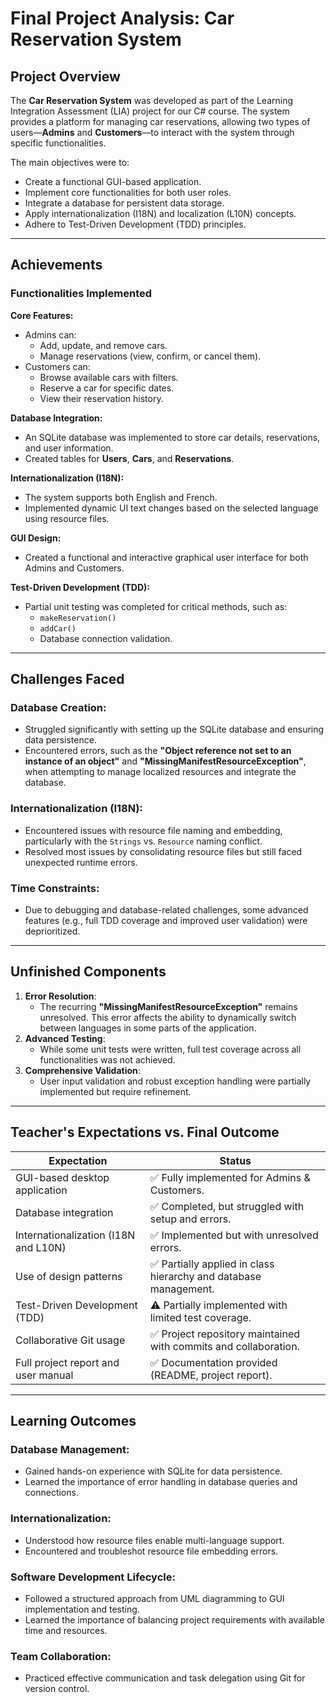 
# Final Project Analysis: Car Reservation System

## Project Overview
The **Car Reservation System** was developed as part of the Learning Integration Assessment (LIA) project for our C# course. The system provides a platform for managing car reservations, allowing two types of users—**Admins** and **Customers**—to interact with the system through specific functionalities.

The main objectives were to:
- Create a functional GUI-based application.
- Implement core functionalities for both user roles.
- Integrate a database for persistent data storage.
- Apply internationalization (I18N) and localization (L10N) concepts.
- Adhere to Test-Driven Development (TDD) principles.

---

## Achievements

### Functionalities Implemented

**Core Features:**
- Admins can:
  - Add, update, and remove cars.
  - Manage reservations (view, confirm, or cancel them).
- Customers can:
  - Browse available cars with filters.
  - Reserve a car for specific dates.
  - View their reservation history.

**Database Integration:**
- An SQLite database was implemented to store car details, reservations, and user information.
- Created tables for **Users**, **Cars**, and **Reservations**.

**Internationalization (I18N):**
- The system supports both English and French.
- Implemented dynamic UI text changes based on the selected language using resource files.

**GUI Design:**
- Created a functional and interactive graphical user interface for both Admins and Customers.

**Test-Driven Development (TDD):**
- Partial unit testing was completed for critical methods, such as:
  - `makeReservation()`
  - `addCar()`
  - Database connection validation.

---

## Challenges Faced

### Database Creation:
- Struggled significantly with setting up the SQLite database and ensuring data persistence.
- Encountered errors, such as the **"Object reference not set to an instance of an object"** and **"MissingManifestResourceException"**, when attempting to manage localized resources and integrate the database.

### Internationalization (I18N):
- Encountered issues with resource file naming and embedding, particularly with the `Strings` vs. `Resource` naming conflict.
- Resolved most issues by consolidating resource files but still faced unexpected runtime errors.

### Time Constraints:
- Due to debugging and database-related challenges, some advanced features (e.g., full TDD coverage and improved user validation) were deprioritized.

---

## Unfinished Components

1. **Error Resolution**:
   - The recurring **"MissingManifestResourceException"** remains unresolved. This error affects the ability to dynamically switch between languages in some parts of the application.
2. **Advanced Testing**:
   - While some unit tests were written, full test coverage across all functionalities was not achieved.
3. **Comprehensive Validation**:
   - User input validation and robust exception handling were partially implemented but require refinement.

---

## Teacher's Expectations vs. Final Outcome

| **Expectation**                          | **Status**                                 |
|------------------------------------------|-------------------------------------------|
| GUI-based desktop application            | ✅ Fully implemented for Admins & Customers. |
| Database integration                     | ✅ Completed, but struggled with setup and errors. |
| Internationalization (I18N and L10N)     | ✅ Implemented but with unresolved errors. |
| Use of design patterns                   | ✅ Partially applied in class hierarchy and database management. |
| Test-Driven Development (TDD)            | ⚠️ Partially implemented with limited test coverage. |
| Collaborative Git usage                  | ✅ Project repository maintained with commits and collaboration. |
| Full project report and user manual      | ✅ Documentation provided (README, project report). |

---

## Learning Outcomes

### Database Management:
- Gained hands-on experience with SQLite for data persistence.
- Learned the importance of error handling in database queries and connections.

### Internationalization:
- Understood how resource files enable multi-language support.
- Encountered and troubleshot resource file embedding errors.

### Software Development Lifecycle:
- Followed a structured approach from UML diagramming to GUI implementation and testing.
- Learned the importance of balancing project requirements with available time and resources.

### Team Collaboration:
- Practiced effective communication and task delegation using Git for version control.
